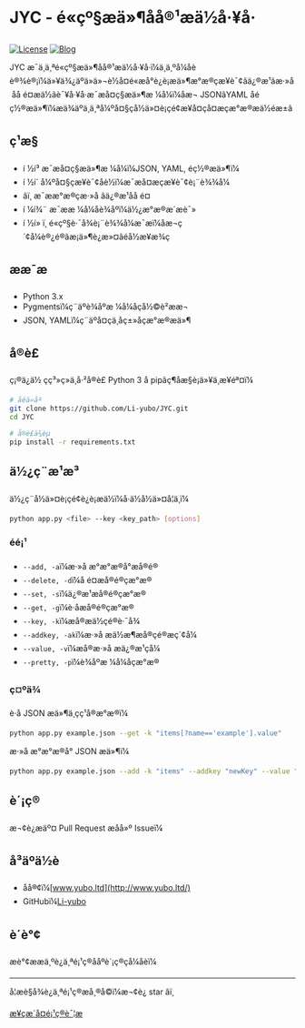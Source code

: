 # JYC - é«çº§æä»¶åå®¹æä½å·¥å·

[![License](https://img.shields.io/badge/license-MIT-blue.svg)](LICENSE)
[![Blog](https://img.shields.io/badge/blog-www.yubo.ltd-orange.svg)](http://www.yubo.ltd/)

JYC æ¯ä¸ä¸ªé«çº§æä»¶åå®¹æä½å·¥å·ï¼ä¸ä¸ºå¼åèè®¾è®¡ï¼ä»¥ä¾¿äºä»ä»¬è½å¤é«æå°è¿è¡æä»¶æ°æ®çæ¥è¯¢ãä¿®æ¹ãæ·»å åå é¤æä½ãè¯¥å·¥å·æ¯æå¤ç§æä»¶æ ¼å¼ï¼åæ¬ JSONãYAML åéç½®æä»¶ï¼æä¾äºä¸ä¸ªå¼ºå¤§çå½ä»¤è¡çé¢æ¥å¤çå¤æçæ°æ®æä½éæ±ã

## ç¹æ§

- í ½í³ æ¯æå¤ç§æä»¶æ ¼å¼ï¼JSON, YAML, éç½®æä»¶ï¼
- í ½í´ å¼ºå¤§çæ¥è¯¢åè½ï¼æ¯æå¤æçæ¥è¯¢è¡¨è¾¾å¼
- âï¸ æ¯ææ°æ®çæ·»å ãä¿®æ¹åå é¤
- í ¼í¾¨ æ¯ææ ¼å¼åè¾åºï¼ä½¿æ°æ®æ´æè¯»
- í ½í» ï¸ é«çº§è·¯å¾è¡¨è¾¾å¼æ¯æï¼åæ¬ç´¢å¼è®¿é®ãæ¡ä»¶è¿æ»¤ãéå½æ¥æ¾ç­

## ææ¯æ 

- Python 3.x
- Pygmentsï¼ç¨äºè¾åºæ ¼å¼åçå½©è²ææ¬
- JSON, YAMLï¼ç¨äºå¤çä¸åç±»åçæ°æ®æä»¶

## å®è£

ç¡®ä¿ä½ çç³»ç»ä¸­å·²å®è£ Python 3 å pipãç¶åæ§è¡ä»¥ä¸æ­¥éª¤ï¼

```bash
# åéä»åº
git clone https://github.com/Li-yubo/JYC.git
cd JYC

# å®è£ä¾èµ
pip install -r requirements.txt
```

## ä½¿ç¨æ¹æ³

ä½¿ç¨å½ä»¤è¡çé¢è¿è¡æä½ï¼å·ä½å½ä»¤å¦ä¸ï¼

```bash
python app.py <file> --key <key_path> [options]
```

### éé¡¹

- `--add, -a`ï¼æ·»å æ°æ°æ®å°æå®é®
- `--delete, -d`ï¼å é¤æå®é®çæ°æ®
- `--set, -s`ï¼ä¿®æ¹æå®é®çæ°æ®
- `--get, -g`ï¼è·åæå®é®çæ°æ®
- `--key, -k`ï¼æå®æä½çé®è·¯å¾
- `--addkey, -ak`ï¼æ·»å æä½æ¶æå®çé®æç´¢å¼
- `--value, -v`ï¼æå®æ·»å æä¿®æ¹çå¼
- `--pretty, -p`ï¼è¾åºæ ¼å¼åçæ°æ®

### ç¤ºä¾

è·å JSON æä»¶ä¸­çç¹å®æ°æ®ï¼

```bash
python app.py example.json --get -k "items[?name=='example'].value"
```

æ·»å æ°æ°æ®å° JSON æä»¶ï¼

```bash
python app.py example.json --add -k "items" --addkey "newKey" --value "{\"new\":\"data\"}" -p
```

## è´¡ç®

æ¬¢è¿æäº¤ Pull Request æåå»º Issueï¼

## å³äºä½è

- åå®¢ï¼[www.yubo.ltd](http://www.yubo.ltd/)
- GitHubï¼[Li-yubo](https://github.com/Li-yubo)



## è´è°¢

æè°¢ææä¸ºè¿ä¸ªé¡¹ç®ååºè´¡ç®çå¼åèï¼

---

å¦æè§å¾è¿ä¸ªé¡¹ç®æå¸®å©ï¼æ¬¢è¿ star â­ï¸

[æ¥çæ´å¤é¡¹ç®è¯¦æ](https://github.com/Li-yubo/JYC)

